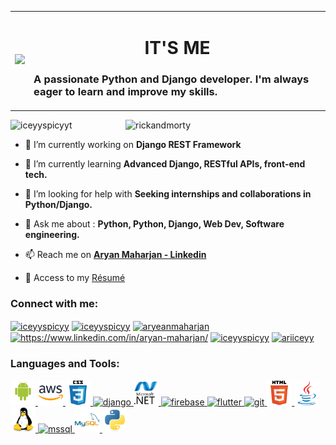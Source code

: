 <table>
  <tr>
    <td><img src="https://giffiles.alphacoders.com/219/219969.gif" width="200px"></td>
    <td>
      <h1 align='center'>IT'S ME</h1>
      <h3>A passionate Python and Django developer. I'm always eager to learn and improve my skills.</h3>
    </td>
  </tr>
</table>
<img align="right" alt="rickandmorty" width="320px" src="https://i.pinimg.com/originals/29/bd/26/29bd261d201e956588ee777d37d26800.gif">
<p align="left"> <img src="https://komarev.com/ghpvc/?username=iceyyspicyyt&label=Profile%20views&color=0e75b6&style=flat" alt="iceyyspicyyt" /> </p>




- 🔭 I’m currently working on **Django REST Framework**

- 🌱 I’m currently learning **Advanced Django, RESTful APIs, front-end tech.**

- 🤝 I’m looking for help with **Seeking internships and collaborations in Python/Django.**

- 💬 Ask me about : **Python, Python, Django, Web Dev, Software engineering.**

- 📫 Reach me on **[Aryan Maharjan - Linkedin](https://www.linkedin.com/in/aryan-maharjan/)**

- 📄 Access to my [Résumé](https://drive.google.com/file/d/1XADH6TgpkVwr48RgZw3YmkIQf2ulPukw/view?usp=sharing)

<h3 align="left">Connect with me:</h3>
<p align="left">
<a href="https://codepen.io/iceyyspicyy" target="blank"><img align="center" src="https://raw.githubusercontent.com/rahuldkjain/github-profile-readme-generator/master/src/images/icons/Social/codepen.svg" alt="iceyyspicyy" height="30" width="40" /></a>
<a href="https://dev.to/iceyyspicyy" target="blank"><img align="center" src="https://raw.githubusercontent.com/rahuldkjain/github-profile-readme-generator/master/src/images/icons/Social/devto.svg" alt="iceyyspicyy" height="30" width="40" /></a>
<a href="https://twitter.com/aryeanmaharjan" target="blank"><img align="center" src="https://raw.githubusercontent.com/rahuldkjain/github-profile-readme-generator/master/src/images/icons/Social/twitter.svg" alt="aryeanmaharjan" height="30" width="40" /></a>
<a href="https://linkedin.com/in/aryan-maharjan/" target="blank"><img align="center" src="https://raw.githubusercontent.com/rahuldkjain/github-profile-readme-generator/master/src/images/icons/Social/linked-in-alt.svg" alt="https://www.linkedin.com/in/aryan-maharjan/" height="30" width="40" /></a>
<a href="https://stackoverflow.com/users/iceyyspicyy" target="blank"><img align="center" src="https://raw.githubusercontent.com/rahuldkjain/github-profile-readme-generator/master/src/images/icons/Social/stack-overflow.svg" alt="iceyyspicyy" height="30" width="40" /></a>
<a href="https://instagram.com/ariiceyy" target="blank"><img align="center" src="https://raw.githubusercontent.com/rahuldkjain/github-profile-readme-generator/master/src/images/icons/Social/instagram.svg" alt="ariiceyy" height="30" width="40" /></a>
</p>

<h3 align="left">Languages and Tools:</h3>
<p align="left"> <a href="https://developer.android.com" target="_blank" rel="noreferrer"> <img src="https://raw.githubusercontent.com/devicons/devicon/master/icons/android/android-original-wordmark.svg" alt="android" width="40" height="40"/> </a> <a href="https://aws.amazon.com" target="_blank" rel="noreferrer"> <img src="https://raw.githubusercontent.com/devicons/devicon/master/icons/amazonwebservices/amazonwebservices-original-wordmark.svg" alt="aws" width="40" height="40"/> </a> <a href="https://www.w3schools.com/css/" target="_blank" rel="noreferrer"> <img src="https://raw.githubusercontent.com/devicons/devicon/master/icons/css3/css3-original-wordmark.svg" alt="css3" width="40" height="40"/> </a> <a href="https://www.djangoproject.com/" target="_blank" rel="noreferrer"> <img src="https://cdn.worldvectorlogo.com/logos/django.svg" alt="django" width="40" height="40"/> </a> <a href="https://dotnet.microsoft.com/" target="_blank" rel="noreferrer"> <img src="https://raw.githubusercontent.com/devicons/devicon/master/icons/dot-net/dot-net-original-wordmark.svg" alt="dotnet" width="40" height="40"/> </a> <a href="https://firebase.google.com/" target="_blank" rel="noreferrer"> <img src="https://www.vectorlogo.zone/logos/firebase/firebase-icon.svg" alt="firebase" width="40" height="40"/> </a> <a href="https://flutter.dev" target="_blank" rel="noreferrer"> <img src="https://www.vectorlogo.zone/logos/flutterio/flutterio-icon.svg" alt="flutter" width="40" height="40"/> </a> <a href="https://git-scm.com/" target="_blank" rel="noreferrer"> <img src="https://www.vectorlogo.zone/logos/git-scm/git-scm-icon.svg" alt="git" width="40" height="40"/> </a> <a href="https://www.w3.org/html/" target="_blank" rel="noreferrer"> <img src="https://raw.githubusercontent.com/devicons/devicon/master/icons/html5/html5-original-wordmark.svg" alt="html5" width="40" height="40"/> </a> <a href="https://www.java.com" target="_blank" rel="noreferrer"> <img src="https://raw.githubusercontent.com/devicons/devicon/master/icons/java/java-original.svg" alt="java" width="40" height="40"/> </a> <a href="https://www.linux.org/" target="_blank" rel="noreferrer"> <img src="https://raw.githubusercontent.com/devicons/devicon/master/icons/linux/linux-original.svg" alt="linux" width="40" height="40"/> </a> <a href="https://www.microsoft.com/en-us/sql-server" target="_blank" rel="noreferrer"> <img src="https://www.svgrepo.com/show/303229/microsoft-sql-server-logo.svg" alt="mssql" width="40" height="40"/> </a> <a href="https://www.mysql.com/" target="_blank" rel="noreferrer"> <img src="https://raw.githubusercontent.com/devicons/devicon/master/icons/mysql/mysql-original-wordmark.svg" alt="mysql" width="40" height="40"/> </a> <a href="https://www.python.org" target="_blank" rel="noreferrer"> <img src="https://raw.githubusercontent.com/devicons/devicon/master/icons/python/python-original.svg" alt="python" width="40" height="40"/> </a> </p>

